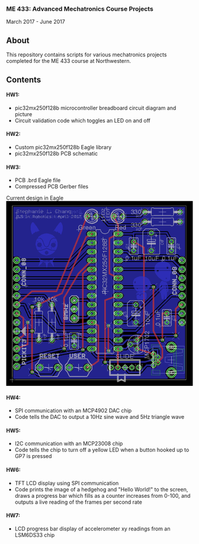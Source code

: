 ### ME 433: Advanced Mechatronics Course Projects
March 2017 - June 2017

## About
This repository contains scripts for various mechatronics projects completed for the ME 433 course at Northwestern.

## Contents
#### HW1:<br>
* pic32mx250f128b microcontroller breadboard circuit diagram and picture<br>
* Circuit validation code which toggles an LED on and off

#### HW2:<br>
* Custom pic32mx250f128b Eagle library
* pic32mx250f128b PCB schematic

#### HW3:<br>
* PCB .brd Eagle file
* Compressed PCB Gerber files

Current design in Eagle<br>
![Board](https://github.com/stephanniec/stephanniec_ME433_2017/blob/master/imgs/pcb.png)

#### HW4:<br>
* SPI communication with an MCP4902 DAC chip
* Code tells the DAC to output a 10Hz sine wave and 5Hz triangle wave

#### HW5:<br>
* I2C communication with an MCP23008 chip
* Code tells the chip to turn off a yellow LED when a button hooked up to GP7 is pressed

#### HW6:<br>
* TFT LCD display using SPI communication
* Code prints the image of a hedgehog and "Hello World!" to the screen, draws a progress bar which fills as a counter increases from 0-100, and outputs a live reading of the frames per second rate

#### HW7:<br>
* LCD progress bar display of accelerometer xy readings from an LSM6DS33 chip
